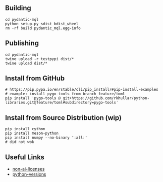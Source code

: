 ## Building
```shell
cd pydantic-mql
python setup.py sdist bdist_wheel
rm -rf build pydantic_mql.egg-info
```

## Publishing
```shell
cd pydantic-mql
twine upload -r testpypi dist/*
twine upload dist/*
```

## Install from GitHub
```shell
# https://pip.pypa.io/en/stable/cli/pip_install/#pip-install-examples
# example: install pygo-tools from branch feature/toml
pip install 'pygo-tools @ git+https://github.com/rkhullar/python-libraries.git@feature/toml#subdirectory=pygo-tools'
```

## Install from Source Distribution (wip)
```shell
pip install cython
pip install meson-python
pip install numpy --no-binary ':all:'
# did not wok
```

## Useful Links
- [non-ai-licenses]
- [python-versions]

[non-ai-licenses]: https://github.com/non-ai-licenses/non-ai-licenses
[python-versions]: https://devguide.python.org/versions
